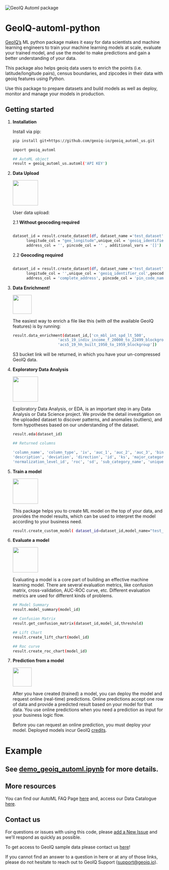 ![GeoIQ Automl package](https://geoiq.io/_next/image?url=%2Fimages%2Flogo.svg&w=256&q=75)

# GeoIQ-automl-python

[GeoIQ’s](https://geoiq.io/) ML python package makes it easy for data scientists and machine learning engineers to train your machine learning models at scale, evaluate your trained model, and use the model to make predictions and gain a better understanding of your data.

This package also helps geoiq data users to enrich the points (i.e. latitude/longitude pairs), census boundaries, and zipcodes in their data with geoiq features using Python.

Use this package to prepare datasets and build models as well as deploy, monitor and manage your models in production. 

## Getting started

1. **Installation** 

    Install via pip:

    ```bash
    pip install git+https://github.com/geoiq-io/geoiq_automl_us.git
    ```
    
    ```bash
    import geoiq_automl
    
    ## AutoML object
    result = geoiq_automl_us.automl('API KEY')
    ```
    
   
    
2. **Data Upload** <p align="left">
<img src="https://automl.geoiq.io/static/media/add-dataset.1bde6b66.svg" 
     width="80" 
     height="80"></p>

    User data upload:


    2.1 ****Without geocoding required****
    ```bash
    
    dataset_id = result.create_dataset(df, dataset_name ='test_dataset' ,dv_col = 'dv_90', dv_positive = '1',latitude_col = "geo_latitude" ,
          longitude_col = "geo_longitude",unique_col = 'geoiq_identifier_col',geocoding = 'F',
          address_col = '', pincode_col = '' , additional_vars = '[]')
    ```
    2.2 ****Geocoding required****
    ```bash
    
    dataset_id = result.create_dataset(df, dataset_name ='test_dataset' ,dv_col = 'dv_90', dv_positive = '1',latitude_col = '' ,
          longitude_col = '',unique_col = 'geoiq_identifier_col',geocoding = 'T',
          address_col = 'complete_address', pincode_col = 'pin_code_name' , additional_vars = '[]')
    ```

3. **Data Enrichment!**<p align="left">
<img src="https://cdn-icons-png.flaticon.com/512/300/300864.png" 
     width="60" 
     height="60"></p>

    The easiest way to enrich a file like this (with *all* the available GeoIQ features) is by running:

    ```bash
    result.data_enrichment(dataset_id,['cn_mbl_int_spd_lt_500',
                        'acs5_19_indiv_income_f_20000_to_22499_blockgroup',
                        'acs5_19_hh_built_1950_to_1959_blockgroup'])
    ```

    S3 bucket link will be returned, in which you have your un-compressed GeoIQ data.
    
4. **Exploratory Data Analysis**<p align="left">
<img src="https://automl.geoiq.io/static/media/compare.4f516f22.svg" 
     width="80" 
     height="80"></p>

    Exploratory Data Analysis, or EDA, is an important step in any Data Analysis or Data Science project. We provide the detail investigation on the uploaded dataset to discover patterns, and anomalies (outliers), and form hypotheses based on our understanding of the dataset. 

    ```bash
    result.eda(dataset_id)
    ```
    ```bash
    ## Returned columns
    
    'column_name', 'column_type', 'iv', 'auc_1', 'auc_2', 'auc_3', 'bins', 'catchment', 'category', 'F_test_pvalue', 'T_test_pvalue', 'desc_name',
    'description', 'deviation', 'direction', 'id', 'ks', 'major_category', 'max_ks', 'mean', 'name', 'normalization_level',
    'normalization_level_id', 'roc', 'sd', 'sub_category_name', 'unique', 'unique_count', 'variable', 'vhm_hierarchy_id'
     ```
    
5. **Train a model**<p align="left">
<img src="https://automl.geoiq.io/static/media/train.6fddcfa4.svg" 
     width="80" 
     height="80"></p>
     
    This package helps you to create ML model on the top of your data, and provides the model results, which can be used to interpret the model according to your business need.

    ```bash
    result.create_custom_model( dataset_id=dataset_id,model_name="test_model",model_type = "xgboost", split_ratio ="[0.7,0.3,None]")
    ```

6. **Evaluate a model**<p align="left">
<img src="https://automl.geoiq.io/static/media/evaluate.dbfee37d.svg" 
     width="80" 
     height="80"></p>

   Evaluating a model is a core part of building an effective machine learning model. There are several evaluation metrics, like confusion matrix, cross-validation, AUC-ROC curve, etc. Different evaluation metrics are used for different kinds of problems.

    ```bash
    ## Model Summary
    result.model_summary(model_id)
    
    ## Confusion Matrix
    result.get_confusion_matrix(dataset_id,model_id,threshold)
    
    ## Lift Chart
    result.create_lift_chart(model_id)
    
    ## Roc curve
    result.create_roc_chart(model_id)
    
    
    ```
7. **Prediction from a model**<p align="left">
<img src="https://cdn-icons-png.flaticon.com/512/300/300834.png" 
     width="60" 
     height="60"></p>

     After you have created (trained) a model, you can deploy the model and request online (real-time) predictions. Online predictions accept one row of data and provide a predicted result based on your model for that data. You use online predictions when you need a prediction as input for your business logic flow.

    Before you can request an online prediction, you must deploy your model. Deployed models incur GeoIQ [credits](https://console.geoiq.io/in/credits). 
    


# Example


 





## See [demo_geoiq_automl.ipynb](https://github.com/geoiq-io/geoiq_automl_us/blob/main/tests/final_demo_geoiq_automl_us.ipynb) for more details.



## More resources

You can find our AutoML FAQ Page [here](https://geoiq.io/products/no-code-ml) and, access our Data Catalogue [here](https://catalog.geoiq.io/in).

    


## Contact us

For questions or issues with using this code, please [add a New Issue](https://github.com/geoiq-io/geoiq_automl/issues/new) and we'll respond as quickly as possible.

To get access to GeoIQ sample data please contact us [here](https://www.geoiq.io/contact)!

If you cannot find an answer to a question in here or at any of those links, please do not hesitate to reach out to GeoIQ Support (support@geoiq.io).
